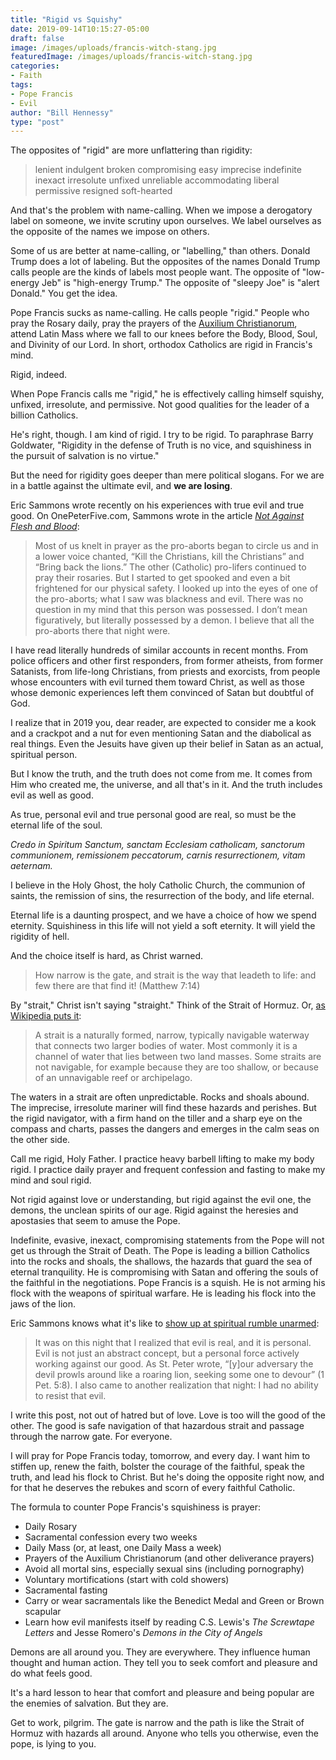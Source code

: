 ```yaml
---
title: "Rigid vs Squishy"
date: 2019-09-14T10:15:27-05:00
draft: false
image: /images/uploads/francis-witch-stang.jpg
featuredImage: /images/uploads/francis-witch-stang.jpg
categories:
- Faith
tags:
- Pope Francis
- Evil
author: "Bill Hennessy"
type: "post"
---
```


The opposites of "rigid" are more unflattering than rigidity:

> lenient indulgent broken compromising easy imprecise indefinite inexact irresolute unfixed unreliable accommodating                                                                                  liberal permissive resigned soft-hearted

And that's the problem with name-calling. When we impose a derogatory label on someone, we invite scrutiny upon ourselves. We label ourselves as the opposite of the names we impose on others. 

Some of us are better at name-calling, or "labelling," than others. Donald Trump does a lot of labeling. But the opposites of the names Donald Trump calls people are the kinds of labels most people want. The opposite of "low-energy Jeb" is "high-energy Trump." The opposite of "sleepy Joe" is "alert Donald." You get the idea. 

Pope Francis sucks as name-calling. He calls people "rigid." People who pray the Rosary daily, pray the prayers of the [Auxilium Christianorum](http://auxiliumchristianorum.org/prayers/), attend Latin Mass where we fall to our knees before the Body, Blood, Soul, and Divinity of our Lord. In short, orthodox Catholics are rigid in Francis's mind. 

Rigid, indeed.

When Pope Francis calls me "rigid," he is effectively calling himself squishy, unfixed, irresolute, and permissive. Not good qualities for the leader of a billion Catholics.

He's right, though. I am kind of rigid. I try to be rigid.  To paraphrase Barry Goldwater, "Rigidity in the defense of Truth is no vice, and squishiness in the pursuit of salvation is no virtue."

But the need for rigidity goes deeper than mere political slogans. For we are in a battle against the ultimate evil, and **we are losing**. 

Eric Sammons wrote recently on his experiences with true evil and true good. On OnePeterFive.com, Sammons wrote in the article [*Not Against Flesh and Blood*](https://onepeterfive.com/not-against-flesh-and-blood/):

> Most of us knelt in prayer as the pro-aborts began to circle us and in a lower voice chanted, “Kill the Christians, kill the Christians” and “Bring back the lions.” The other (Catholic) pro-lifers continued to pray their rosaries. But I started to get spooked and even a bit frightened for our physical safety. I looked up into the eyes of one of the pro-aborts; what I saw was blackness and evil. There was no question in my mind that this person was possessed. I don’t mean figuratively, but literally possessed by a demon. I believe that all the pro-aborts there that night were.

I have read literally hundreds of similar accounts in recent months. From police officers and other first responders, from former atheists, from former Satanists, from life-long Christians, from priests and exorcists, from people whose encounters with evil turned them toward Christ, as well as those whose demonic experiences left them convinced of Satan but doubtful of God. 

I realize that in 2019 you, dear reader, are expected to consider me a kook and a crackpot and a nut for even mentioning Satan and the diabolical as real things. Even the Jesuits have given up their belief in Satan as an actual, spiritual person. 

But I know the truth, and the truth does not come from me. It comes from Him who created me, the universe, and all that's in it. And the truth includes evil as well as good. 

As true, personal evil and true personal good are real, so must be the eternal life of the soul. 

*Credo in Spiritum Sanctum, sanctam Ecclesiam catholicam, sanctorum communionem, remissionem peccatorum, carnis resurrectionem, vitam aeternam.*

I believe in the Holy Ghost, the holy Catholic Church, the communion of saints, the remission of sins, the resurrection of the body, and life eternal.

Eternal life is a daunting prospect, and we have a choice of how we spend eternity. Squishiness in this life will not yield a soft eternity. It will yield the rigidity of hell. 

And the choice itself is hard, as Christ warned.

> How narrow is the gate, and strait is the way that leadeth to life: and few there are that find it! (Matthew 7:14)

By "strait," Christ isn't saying "straight." Think of the Strait of Hormuz. Or, [as Wikipedia puts it](https://en.wikipedia.org/wiki/Strait):

> A strait is a naturally formed, narrow, typically navigable waterway that connects two larger bodies of water. Most commonly it is a channel of water that lies between two land masses. Some straits are not navigable, for example because they are too shallow, or because of an unnavigable reef or archipelago.

The waters in a strait are often unpredictable. Rocks and shoals abound. The imprecise, irresolute mariner will find these hazards and perishes. But the rigid navigator, with a firm hand on the tiller and a sharp eye on the compass and charts, passes the dangers and emerges in the calm seas on the other side. 

Call me rigid, Holy Father. I practice heavy barbell lifting to make my body rigid. I practice daily prayer and frequent confession and fasting to make my mind and soul rigid. 

Not rigid against love or understanding, but rigid against the evil one, the demons, the unclean spirits of our age. Rigid against the heresies and apostasies that seem to amuse the Pope. 

Indefinite, evasive, inexact, compromising statements from the Pope will not get us through the Strait of Death. The Pope is leading a billion Catholics into the rocks and shoals, the shallows, the hazards that guard the sea of eternal tranquility. He is compromising with Satan and offering the souls of the faithful in the negotiations. Pope Francis is a squish. He is not arming his flock with the weapons of spiritual warfare. He is leading his flock into the jaws of the lion. 

Eric Sammons knows what it's like to [show up at spiritual rumble unarmed](https://onepeterfive.com/not-against-flesh-and-blood/):

> It was on this night that I realized that evil is real, and it is personal. Evil is not just an abstract concept, but a personal force actively working against our good. As St. Peter wrote, “[y]our adversary the devil prowls around like a roaring lion, seeking some one to devour” (1 Pet. 5:8). I also came to another realization that night: I had no ability to resist that evil.

I write this post, not out of hatred but of love. Love is too will the good of the other. The good is safe navigation of that hazardous strait and passage through the narrow gate. For everyone. 

I will pray for Pope Francis today, tomorrow, and every day. I want him to stiffen up, renew the faith, bolster the courage of the faithful, speak the truth, and lead his flock to Christ. But he's doing the opposite right now, and for that he deserves the rebukes and scorn of every faithful Catholic. 

The formula to counter Pope Francis's squishiness is prayer:

* Daily Rosary
* Sacramental confession every two weeks
* Daily Mass (or, at least, one Daily Mass a week)
* Prayers of the Auxilium Christianorum (and other deliverance prayers)
* Avoid all mortal sins, especially sexual sins (including pornography)
* Voluntary mortifications (start with cold showers)
* Sacramental fasting
* Carry or wear sacramentals like the Benedict Medal and Green or Brown scapular
* Learn how evil manifests itself by reading C.S. Lewis's *The Screwtape Letters* and Jesse Romero's *Demons in the City of Angels*

Demons are all around you. They are everywhere. They influence human thought and human action. They tell you to seek comfort and pleasure and do what feels good. 

It's a hard lesson to hear that comfort and pleasure and being popular are the enemies of salvation. But they are. 

Get to work, pilgrim. The gate is narrow and the path is like the Strait of Hormuz with hazards all around. Anyone who tells you otherwise, even the pope, is lying to you. 